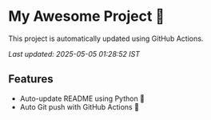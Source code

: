 # My Awesome Project 🚀

This project is automatically updated using GitHub Actions.

_Last updated: 2025-05-05 01:28:52 IST_

## Features
- Auto-update README using Python 🐍
- Auto Git push with GitHub Actions 🤖

